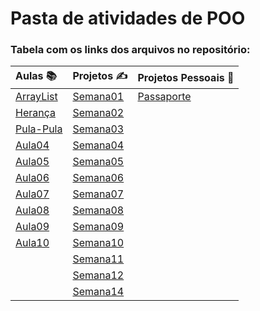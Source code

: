 # Pasta de atividades de POO

### Tabela com os links dos arquivos no repositório:

|Aulas 📚 | Projetos ✍️ | Projetos Pessoais 📖|
| :---- | :-------- | :----------------- |
|[ArrayList](https://github.com/Nasalis/poo_atividades/tree/main/aulasPOO/ArrayList) |[Semana01](https://github.com/Nasalis/poo_atividades/tree/main/projetosPOO/semana01) |[Passaporte](https://github.com/Nasalis/poo_atividades/tree/main/ProjetosPessoais/Passaporte) |
|[Herança](https://github.com/Nasalis/poo_atividades/tree/main/aulasPOO/heranca) |[Semana02](https://github.com/Nasalis/poo_atividades/tree/main/projetosPOO/semana02) | |
|[Pula-Pula](https://github.com/Nasalis/poo_atividades/tree/main/aulasPOO/pulapula) |[Semana03](https://github.com/Nasalis/poo_atividades/tree/main/projetosPOO/semana03) | |
|[Aula04](https://github.com/Nasalis/poo_atividades/tree/main/aulasPOO/aula04) |[Semana04](https://github.com/Nasalis/poo_atividades/tree/main/projetosPOO/semana04) | |
|[Aula05](https://github.com/Nasalis/poo_atividades/tree/main/aulasPOO/aula05) |[Semana05](https://github.com/Nasalis/poo_atividades/tree/main/projetosPOO/semana05) | |
|[Aula06](https://github.com/Nasalis/poo_atividades/tree/main/aulasPOO/aula06) |[Semana06](https://github.com/Nasalis/poo_atividades/tree/main/projetosPOO/semana06) | |
|[Aula07](https://github.com/Nasalis/poo_atividades/tree/main/aulasPOO/aula07_ordenacao) |[Semana07](https://github.com/Nasalis/poo_atividades/tree/main/projetosPOO/semana07) | |
|[Aula08](https://github.com/Nasalis/poo_atividades/tree/main/aulasPOO/aula08_msg) |[Semana08](https://github.com/Nasalis/poo_atividades/tree/main/projetosPOO/semana08) | |
|[Aula09](https://github.com/Nasalis/poo_atividades/tree/main/aulasPOO/aula09_mapa) |[Semana09](https://github.com/Nasalis/poo_atividades/tree/main/projetosPOO/semana09) | |
|[Aula10](https://github.com/Nasalis/poo_atividades/tree/main/aulasPOO/aula10_excessoes) |[Semana10](https://github.com/Nasalis/poo_atividades/tree/main/projetosPOO/semana10) | |
|       |[Semana11](https://github.com/Nasalis/poo_atividades/tree/main/projetosPOO/semana11) | |
|       |[Semana12](https://github.com/Nasalis/poo_atividades/tree/main/projetosPOO/semana12) | |
|       |[Semana14](https://github.com/Nasalis/poo_atividades/tree/main/projetosPOO/semana14) | |
